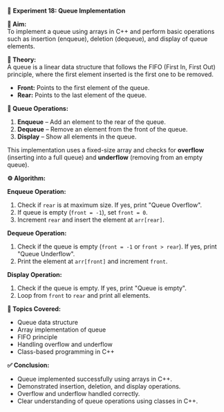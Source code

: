 📌 **Experiment 18: Queue Implementation**

**🎯 Aim:**  
To implement a queue using arrays in C++ and perform basic operations such as insertion (enqueue), deletion (dequeue), and display of queue elements.

**📖 Theory:**  
A queue is a linear data structure that follows the FIFO (First In, First Out) principle, where the first element inserted is the first one to be removed.  
- **Front:** Points to the first element of the queue.  
- **Rear:** Points to the last element of the queue.  

**🔹 Queue Operations:**  
1. **Enqueue** – Add an element to the rear of the queue.  
2. **Dequeue** – Remove an element from the front of the queue.  
3. **Display** – Show all elements in the queue.  

This implementation uses a fixed-size array and checks for **overflow** (inserting into a full queue) and **underflow** (removing from an empty queue).

**⚙️ Algorithm:**  

**Enqueue Operation:**  
1. Check if `rear` is at maximum size. If yes, print "Queue Overflow".  
2. If queue is empty (`front = -1`), set `front = 0`.  
3. Increment `rear` and insert the element at `arr[rear]`.  

**Dequeue Operation:**  
1. Check if the queue is empty (`front = -1` or `front > rear`). If yes, print "Queue Underflow".  
2. Print the element at `arr[front]` and increment `front`.  

**Display Operation:**  
1. Check if the queue is empty. If yes, print "Queue is empty".  
2. Loop from `front` to `rear` and print all elements.  

**📝 Topics Covered:**  
- Queue data structure  
- Array implementation of queue  
- FIFO principle  
- Handling overflow and underflow  
- Class-based programming in C++  

**✅ Conclusion:**  
- Queue implemented successfully using arrays in C++.  
- Demonstrated insertion, deletion, and display operations.  
- Overflow and underflow handled correctly.  
- Clear understanding of queue operations using classes in C++.

